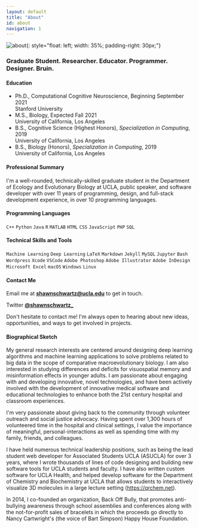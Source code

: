 ```yaml
---
layout: default
title: "About"
id: about
navigation: 1
---
```


![about](../assets/images/about-shawn.png){: style="float: left; width: 35%; padding-right: 30px;"}
### Graduate Student. Researcher. Educator. Programmer. Designer. Bruin.

#### Education
<ul class="fa-ul">
    <li>
        <span class="fa fa-graduation-cap" aria-hidden="true"></span> Ph.D., Computational Cognitive Neuroscience, Beginning September 2021
        <div class="small">Stanford University</div>
    </li>
    <li>
        <span class="fa fa-graduation-cap" aria-hidden="true"></span> M.S., Biology, Expected Fall 2021
        <div class="small">University of California, Los Angeles</div>
    </li>
    <li>
        <span class="fa fa-graduation-cap" aria-hidden="true"></span> B.S., Cognitive Science (Highest Honors), <em>Specialization in Computing</em>, 2019
        <div class="small">University of California, Los Angeles</div>
    </li>
    <li>
        <span class="fa fa-graduation-cap" aria-hidden="true"></span> B.S., Biology (Honors), <em>Specialization in Computing</em>, 2019
        <div class="small">University of California, Los Angeles</div>
    </li>
</ul>

#### Professional Summary
I'm a well-rounded, technically-skilled graduate student in the Department of Ecology and Evolutionary Biology at UCLA, public speaker, and software developer with over 11 years of programming, design, and full-stack development experience, in over 10 programming languages.

#### Programming Languages
`C++` `Python` `Java` `R` `MATLAB` `HTML` `CSS` `JavaScript` `PHP` `SQL`

#### Technical Skills and Tools
`Machine Learning` `Deep Learning` `LaTeX` `Markdown` `Jekyll` `MySQL` `Jupyter` `Bash` `Wordpress` `Xcode` `VSCode` `Adobe Photoshop` `Adobe Illustrator` `Adobe InDesign` `Microsoft Excel` `macOS` `Windows` `Linux`
#### Contact Me
Email me at <a href="&#115;&#104;&#097;&#119;&#110;&#115;&#099;&#104;&#119;&#097;&#114;&#116;&#122;&#064;&#117;&#099;&#108;&#097;&#046;&#101;&#100;&#117;" target="_blank" alt="Email" title="Email"><strong>&#115;&#104;&#097;&#119;&#110;&#115;&#099;&#104;&#119;&#097;&#114;&#116;&#122;&#064;&#117;&#099;&#108;&#097;&#046;&#101;&#100;&#117;</strong></a> to get in touch.

Twitter [**@shawnschwartz_**](https://twitter.com/shawnschwartz_)

Don't hesitate to contact me! I'm always open to hearing about new ideas, opportunities, and ways to get involved in projects.

#### Biographical Sketch
My general research interests are centered around designing deep learning algorithms and machine learning applications to solve problems related to big data in the scope of comparative macroevolutionary biology. I am also interested in studying differences and deficits for visuospatial memory and misinformation effects in younger adults. I am passionate about engaging with and developing innovative, novel technologies, and have been actively involved with the development of innovative medical software and educational technologies to enhance both the 21st century hospital and classroom experiences.

I'm very passionate about giving back to the community through volunteer outreach and social justice advocacy. Having spent over 1,300 hours of volunteered time in the hospital and clinical settings, I value the importance of meaningful, personal-interactions as well as spending time with my family, friends, and colleagues.

I have held numerous technical leadership positions, such as being the lead student web developer for Associated Students UCLA (ASUCLA) for over 3 years, where I wrote thousands of lines of code designing and building new software tools for UCLA students and faculty. I have also written custom software for UCLA Health, and helped develop software for the Department of Chemistry and Biochemistry at UCLA that allows students to interactively visualize 3D molecules in a large lecture setting (https://qrchem.net).

In 2014, I co-founded an organization, Back Off Bully, that promotes anti-bullying awareness through school assemblies and conferences along with the not-for-profit sales of bracelets in which the proceeds go directly to Nancy Cartwright's (the voice of Bart Simpson) Happy House Foundation.